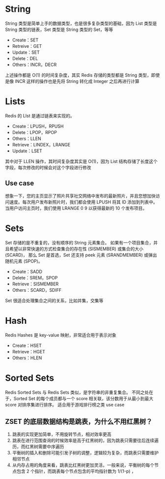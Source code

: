 # String
String 类型是简单上手的数据类型，也是很多复杂类型的基础，因为 List 类型是 String 类型的链表，Set 类型是 String 类型的 Set，等等

- Create：SET
- Retreive：GET
- Update：SET
- Delete：DEL
- Others：INCR，DECR

上述操作都是 O(1) 的时间复杂度，其实 Redis 存储的类型都是 String 类型，即使是像 INCR 这样的操作也是先将 String 转化成 Integer 之后再进行计算
# Lists
Redis 的 LIst 是通过链表来实现的。

- Create：LPUSH，RPUSH
- Delete：LPOP，RPOP
- Others：LLEN
- Retrieve：LINDEX，LRANGE
- Update：LSET

其中对于 LLEN 操作，其时间复杂度其实是 O(1)，因为 List 结构存储了长度这个字段，每次修改的时候会对这个字段进行修改
## Use case
想象一下，您的主页显示了照片共享社交网络中发布的最新照片，并且您想加快访问速度。每次用户发布新照片时，我们都会使用 LPUSH 将其 ID 添加到列表中。 当用户访问主页时，我们使用 LRANGE 0 9 以获得最新的 10 个发布项目。
# Sets
Set 存储的是不重复的，没有顺序的 String 元素集合。
如果有一个项目集合，并且希望以非常快速的方式检查集合的存在性 (SISMEMBER) 或集合的大小 (SCARD)， 那么 Set 是首选，Set 还支持 peek 元素 (SRANDMEMBER) 或弹出随机元素 (SPOP)。

- Create：SADD
- Delete：SREM，SPOP
- Retrieve：SISMEMBER
- Others：SCARD，SDIFF

Set 很适合处理集合之间的关系，比如并集，交集等
# Hash
Redis Hashes 是 key-value 映射，非常适合用于表示对象

- Create：HSET
- Retrieve：HGET
- Others：HLEN
# Sorted Sets
Redis Sorted Sets 与 Redis Sets 类似，是字符串的非重复集合。 不同之处在于，Sorted Set 的每个成员都与一个 score 相关联，该分数用于从最小到最大 score 对排序集进行排序。
适合用于游戏排行榜之类 use case
## ZSET 的底层数据结构是跳表，为什么不用红黑树？

1. 跳表的实现更加简单，不用旋转节点，相对效率更高
2. 跳表在进行范围查询的时候效率是高于红黑树的，因为跳表只需要往后连续遍历，而红黑树需要中序遍历
3. 平衡树的插入和删除可能引发子树的调整，逻辑较为复杂，而跳表只需要维护相邻节点
4. 从内存占用的角度来看，跳表比红黑树更加灵活，一般来说，平衡树的每个节点包含 2 个指针，而跳表每个节点包含的平均指针数为 1/(1-p) ，

